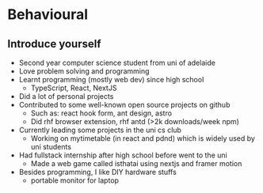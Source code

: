 # Behavioural

## Introduce yourself

- Second year computer science student from uni of adelaide
- Love problem solving and programming
- Learnt programming (mostly web dev) since high school
  - TypeScript, React, NextJS
- Did a lot of personal projects
- Contributed to some well-known open source projects on github
  - Such as: react hook form, ant design, astro
  - Did rhf browser extension, rhf antd (>2k downloads/week npm)
- Currently leading some projects in the uni cs club
  - Working on mytimetable (in react and pdnd) which is widely used by uni students
- Had fullstack internship after high school before went to the uni
  - Made a web game called isthatai using nextjs and framer motion
- Besides programming, I like DIY hardware stuffs
  - portable monitor for laptop
